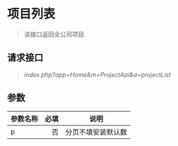 # 项目列表

> 该接口返回全公司项目

## 请求接口

>  *index.php?app=Home&m=ProjectApi&a=projectList*


## 参数

| 参数名称      |    必填 | 说明  |
| :-------- | --------:| :--: |
| p  | 否 |  分页不填安装默认数   |